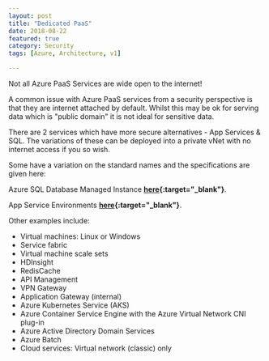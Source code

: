 ```yaml
---
layout: post
title: "Dedicated PaaS"
date: 2018-08-22
featured: true
category: Security
tags: [Azure, Architecture, v1]

---
```

Not all Azure PaaS Services are wide open to the internet!

A common issue with Azure PaaS services from a security perspective is that they are internet attached by default.  Whilst this may be ok for serving data which is "public domain" it is not ideal for sensitive data.

There are 2 services which have more secure alternatives - App Services & SQL.  The variations of these can be deployed into a private vNet with no internet access if you so wish.

Some have a variation on the standard names and the specifications are given here:

Azure SQL Database Managed Instance __[here](https://docs.microsoft.com/en-us/azure/sql-database/sql-database-managed-instance){:target="_blank"}__.

App Service Environments __[here](https://docs.microsoft.com/en-us/azure/app-service/environment/intro){:target="_blank"}__.

Other examples include:
- Virtual machines: Linux or Windows
- Service fabric
- Virtual machine scale sets
- HDInsight
- RedisCache
- API Management
- VPN Gateway
- Application Gateway (internal)
- Azure Kubernetes Service (AKS)
- Azure Container Service Engine with the Azure Virtual Network CNI plug-in
- Azure Active Directory Domain Services
- Azure Batch
- Cloud services: Virtual network (classic) only